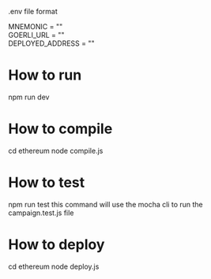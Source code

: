 .env file format
   
MNEMONIC = ""   </br>
GOERLI_URL = "" </br>
DEPLOYED_ADDRESS = "" </br>

# How to run

npm run dev

# How to compile

cd ethereum
node compile.js

# How to test

npm run test
this command will use the mocha cli to run the campaign.test.js file

# How to deploy

cd ethereum
node deploy.js
